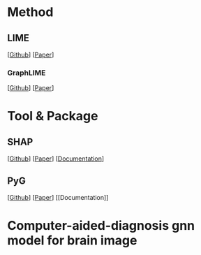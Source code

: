 # Method
## LIME
[[Github](https://github.com/marcotcr/lime)]
[[Paper](https://arxiv.org/abs/1602.04938)]

### GraphLIME
[[Github](https://github.com/WilliamCCHuang/GraphLIME)]
[[Paper](https://arxiv.org/abs/2001.06216)]

# Tool & Package
## SHAP
[[Github](https://github.com/slundberg/shap)]
[[Paper]()]
[[Documentation](https://shap.readthedocs.io/en/latest/?badge=latest)]

## PyG
[[Github](https://github.com/pyg-team/pytorch_geometric)]
[[Paper](https://pytorch-geometric.readthedocs.io/en/latest/)]
[[Documentation]]

# Computer-aided-diagnosis gnn model for brain image
